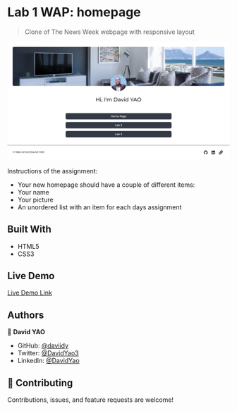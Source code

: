 # Lab 1 WAP: homepage

> Clone of The News Week webpage with responsive layout

![screenshot](./screenshot.png)

Instructions of the assignment:
- Your new homepage should have a couple of different items:
- Your name
- Your picture
- An unordered list with an item for each days assignment

## Built With

- HTML5
- CSS3

## Live Demo

[Live Demo Link](https://daviidy.github.io/MIU_wap_homepage/)

## Authors

👤 **David YAO**

- GitHub: [@daviidy](https://github.com/daviidy)
- Twitter: [@DavidYao3](https://twitter.com/DavidYao3)
- LinkedIn: [@DavidYao](https://www.linkedin.com/in/david-yao-armel/?locale=en_US)

## 🤝 Contributing

Contributions, issues, and feature requests are welcome!
